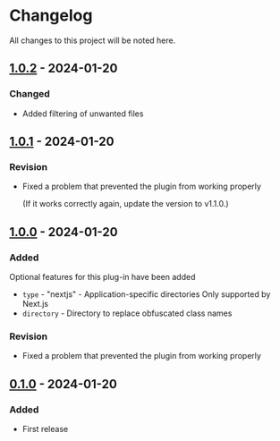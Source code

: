 # Changelog

All changes to this project will be noted here.

## [1.0.2] - 2024-01-20

### Changed

- Added filtering of unwanted files

## [1.0.1] - 2024-01-20

### Revision

- Fixed a problem that prevented the plugin from working properly

  (If it works correctly again, update the version to v1.1.0.)

## [1.0.0] - 2024-01-20

### Added

Optional features for this plug-in have been added

- `type` - "nextjs" - Application-specific directories Only supported by Next.js
- `directory` - Directory to replace obfuscated class names

### Revision

- Fixed a problem that prevented the plugin from working properly

## [0.1.0] - 2024-01-20

### Added

- First release

[0.1.0]: https://www.npmjs.com/package/postcss-classname-obfuscator/v/0.1.0
[1.0.0]: https://www.npmjs.com/package/postcss-classname-obfuscator/v/1.0.0
[1.0.1]: https://www.npmjs.com/package/postcss-classname-obfuscator/v/1.0.1
[1.0.2]: https://www.npmjs.com/package/postcss-classname-obfuscator/v/1.0.2
